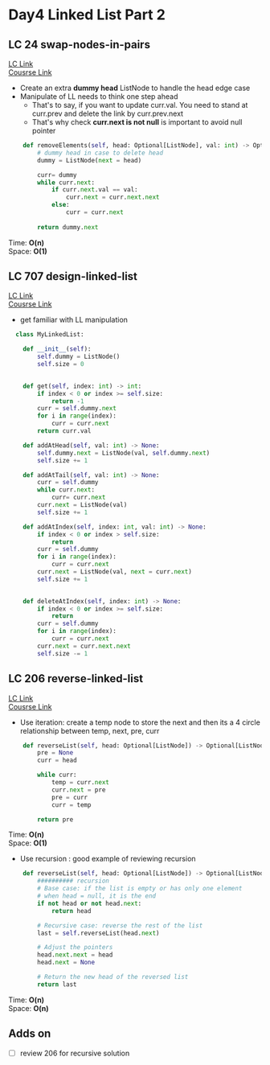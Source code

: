 # Day4 Linked List Part 2

## LC 24 swap-nodes-in-pairs
[LC Link](https://leetcode.com/problems/swap-nodes-in-pairs/description/)   
[Cousrse Link](https://programmercarl.com/0024.%E4%B8%A4%E4%B8%A4%E4%BA%A4%E6%8D%A2%E9%93%BE%E8%A1%A8%E4%B8%AD%E7%9A%84%E8%8A%82%E7%82%B9.html)

- Create an extra **dummy head** ListNode to handle the head edge case
- Manipulate of LL needs to think one step ahead
    - That's to say, if you want to update curr.val. You need to stand at curr.prev and delete the link by curr.prev.next
    - That's why check **curr.next is not null** is important to avoid null pointer

```python
    def removeElements(self, head: Optional[ListNode], val: int) -> Optional[ListNode]:
        # dummy head in case to delete head
        dummy = ListNode(next = head) 

        curr= dummy
        while curr.next:
            if curr.next.val == val:
                curr.next = curr.next.next
            else: 
                curr = curr.next
            
        return dummy.next
```
Time: **O(n)**   
Space: **O(1)**


## LC 707 design-linked-list
[LC Link](https://leetcode.com/problems/design-linked-list/description/)   
[Cousrse Link](https://programmercarl.com/0059.%E8%9E%BA%E6%97%8B%E7%9F%A9%E9%98%B5II.html#%E6%80%9D%E8%B7%AF)  
- get familiar with LL manipulation

```python
  class MyLinkedList:

    def __init__(self):
        self.dummy = ListNode()
        self.size = 0
        

    def get(self, index: int) -> int:
        if index < 0 or index >= self.size:
            return -1
        curr = self.dummy.next 
        for i in range(index):
            curr = curr.next
        return curr.val

    def addAtHead(self, val: int) -> None:
        self.dummy.next = ListNode(val, self.dummy.next)
        self.size += 1

    def addAtTail(self, val: int) -> None:
        curr = self.dummy
        while curr.next:
            curr= curr.next
        curr.next = ListNode(val)
        self.size += 1

    def addAtIndex(self, index: int, val: int) -> None:
        if index < 0 or index > self.size:
            return 
        curr = self.dummy
        for i in range(index):
            curr = curr.next
        curr.next = ListNode(val, next = curr.next)
        self.size += 1
        

    def deleteAtIndex(self, index: int) -> None:
        if index < 0 or index >= self.size:
            return 
        curr = self.dummy
        for i in range(index):
            curr = curr.next
        curr.next = curr.next.next
        self.size -= 1
```


## LC 206 reverse-linked-list
[LC Link](https://leetcode.com/problems/reverse-linked-list/description/)   
[Cousrse Link](https://programmercarl.com/0206.%E7%BF%BB%E8%BD%AC%E9%93%BE%E8%A1%A8.html)  



- Use iteration:  create a temp node to store the next and then its a 4 circle relationship between temp, next, pre, curr
```python
    def reverseList(self, head: Optional[ListNode]) -> Optional[ListNode]:
        pre = None
        curr = head

        while curr:
            temp = curr.next
            curr.next = pre
            pre = curr
            curr = temp

        return pre
```
Time: **O(n)**   
Space: **O(1)**

- Use recursion : good example of reviewing recursion
```python
    def reverseList(self, head: Optional[ListNode]) -> Optional[ListNode]:
        ########## recursion
        # Base case: if the list is empty or has only one element
        # when head = null, it is the end
        if not head or not head.next:
            return head

        # Recursive case: reverse the rest of the list
        last = self.reverseList(head.next)

        # Adjust the pointers
        head.next.next = head
        head.next = None

        # Return the new head of the reversed list
        return last
```

Time: **O(n)**   
Space: **O(n)**


## Adds on
- [ ] review 206 for recursive solution
